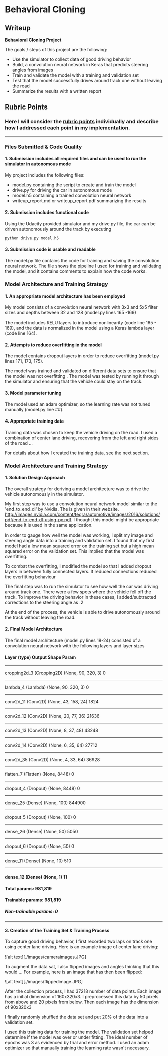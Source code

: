 # **Behavioral Cloning** 

## Writeup 



**Behavioral Cloning Project**

The goals / steps of this project are the following:
* Use the simulator to collect data of good driving behavior
* Build, a convolution neural network in Keras that predicts steering angles from images
* Train and validate the model with a training and validation set
* Test that the model successfully drives around track one without leaving the road
* Summarize the results with a written report


## Rubric Points
### Here I will consider the [rubric points](https://review.udacity.com/#!/rubrics/432/view) individually and describe how I addressed each point in my implementation.  

---
### Files Submitted & Code Quality

#### 1. Submission includes all required files and can be used to run the simulator in autonomous mode

My project includes the following files:
* model.py containing the script to create and train the model
* drive.py for driving the car in autonomous mode
* model.h5 containing a trained convolution neural network 
* writeup_report.md or writeup_report.pdf summarizing the results

#### 2. Submission includes functional code
Using the Udacity provided simulator and my drive.py file, the car can be driven autonomously around the track by executing 
```sh
python drive.py model.h5
```

#### 3. Submission code is usable and readable

The model.py file contains the code for training and saving the convolution neural network. The file shows the pipeline I used for training and validating the model, and it contains comments to explain how the code works.

### Model Architecture and Training Strategy

#### 1. An appropriate model architecture has been employed

My model consists of a convolution neural network with 3x3 and 5x5 filter sizes and depths between 32 and 128 (model.py lines 165 -169) 

The model includes RELU layers to introduce nonlinearity (code line 165 - 169), and the data is normalized in the model using a Keras lambda layer (code line 164). 

#### 2. Attempts to reduce overfitting in the model

The model contains dropout layers in order to reduce overfitting (model.py lines 171, 173, 175). 

The model was trained and validated on different data sets to ensure that the model was not overfitting . The model was tested by running it through the simulator and ensuring that the vehicle could stay on the track.

#### 3. Model parameter tuning

The model used an adam optimizer, so the learning rate was not tuned manually (model.py line ##).

#### 4. Appropriate training data

Training data was chosen to keep the vehicle driving on the road. I used a combination of center lane driving, recovering from the left and right sides of the road ... 

For details about how I created the training data, see the next section. 

### Model Architecture and Training Strategy

#### 1. Solution Design Approach

The overall strategy for deriving a model architecture was to drive the vehicle autonomously in the simulator.

My first step was to use a convolution neural network model similar to the 'end_to_end_dl' by Nvidia. The is given in their website. http://images.nvidia.com/content/tegra/automotive/images/2016/solutions/pdf/end-to-end-dl-using-px.pdf. 
I thought this model might be appropriate because it is used in the same application.

In order to gauge how well the model was working, I split my image and steering angle data into a training and validation set. I found that my first model had a low mean squared error on the training set but a high mean squared error on the validation set. This implied that the model was overfitting. 

To combat the overfitting, I modified the model so that I added dropout layers in between fully connected layers. It reduced connections reduced the overfitting behaviour

The final step was to run the simulator to see how well the car was driving around track one. There were a few spots where the vehicle fell off the track.  To improve the driving behavior in these cases, I added/subtracted corrections to the steering angle as .2

At the end of the process, the vehicle is able to drive autonomously around the track without leaving the road.

#### 2. Final Model Architecture

The final model architecture (model.py lines 18-24) consisted of a convolution neural network with the following layers and layer sizes 

#### Layer (type)                 Output Shape              Param  
_________________________________________________________________
cropping2d_3 (Cropping2D)    (None, 90, 320, 3)        0         
_________________________________________________________________
lambda_4 (Lambda)            (None, 90, 320, 3)        0         
_________________________________________________________________
conv2d_11 (Conv2D)           (None, 43, 158, 24)       1824      
_________________________________________________________________
conv2d_12 (Conv2D)           (None, 20, 77, 36)        21636     
_________________________________________________________________
conv2d_13 (Conv2D)           (None, 8, 37, 48)         43248     
_________________________________________________________________
conv2d_14 (Conv2D)           (None, 6, 35, 64)         27712     
_________________________________________________________________
conv2d_35 (Conv2D)           (None, 4, 33, 64)         36928     
_________________________________________________________________
flatten_7 (Flatten)          (None, 8448)              0         
_________________________________________________________________
dropout_4 (Dropout)          (None, 8448)              0         
_________________________________________________________________
dense_25 (Dense)             (None, 100)               844900    
_________________________________________________________________
dropout_5 (Dropout)          (None, 100)               0         
_________________________________________________________________
dense_26 (Dense)             (None, 50)                5050      
_________________________________________________________________
dropout_6 (Dropout)          (None, 50)                0         
_________________________________________________________________
dense_11 (Dense)             (None, 10)                510       
_________________________________________________________________
#### dense_12 (Dense)             (None, 1)                 11        
#### Total params: 981,819
#### Trainable params: 981,819
##### Non-trainable params: 0
_________________________________________________________________

#### 3. Creation of the Training Set & Training Process

To capture good driving behavior, I first recorded two laps on track one using center lane driving. Here is an example image of center lane driving:

![alt text][./images/cameraimages.JPG]


To augment the data sat, I also flipped images and angles thinking that this would ... For example, here is an image that has then been flipped:

![alt text][./images/flippedimage.JPG]


After the collection process, I had 37218 number of data points. Each image has a initial dimension of 160x320x3. I preprocessed this data by 50 pixels from above and 20 pixels from below. Then each image has the dimension of 90x320x3


I finally randomly shuffled the data set and put 20% of the data into a validation set. 

I used this training data for training the model. The validation set helped determine if the model was over or under fitting. The ideal number of epochs was 3 as evidenced by trial and error method. I used an adam optimizer so that manually training the learning rate wasn't necessary.
